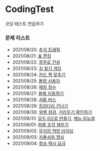 # CodingTest
코딩 테스트 연습하기


### 문제 리스트
+ 2021/08/20: [추석 트래픽](https://programmers.co.kr/learn/courses/30/lessons/17676)
+ 2021/08/21: [표 편집](https://programmers.co.kr/learn/courses/30/lessons/81303)
+ 2021/08/22: [경주로 건설](https://programmers.co.kr/learn/courses/30/lessons/67259)
+ 2021/08/23: [길 찾기 게임](https://programmers.co.kr/learn/courses/30/lessons/42892)
+ 2021/08/24: [카드 짝 맞추기](https://programmers.co.kr/learn/courses/30/lessons/72415)
+ 2021/08/25: [불량 사용자](https://programmers.co.kr/learn/courses/30/lessons/64064)
+ 2021/08/26: [매칭 점수](https://programmers.co.kr/learn/courses/30/lessons/42893)
+ 2021/08/27: [블록 이동하기](https://programmers.co.kr/learn/courses/30/lessons/60063)
+ 2021/08/28: [셔틀 버스](https://programmers.co.kr/learn/courses/30/lessons/17678)
+ 2021/08/29: [징검다리 건너기](https://programmers.co.kr/learn/courses/30/lessons/64062)
+ 2021/08/30: [외벽 점검](https://programmers.co.kr/learn/courses/30/lessons/60062), [거리두기 확인하기](https://programmers.co.kr/learn/courses/30/lessons/81302)
+ 2021/08/31: [모두 0으로 만들기](https://programmers.co.kr/learn/courses/30/lessons/76503), [메뉴 리뉴얼](https://programmers.co.kr/learn/courses/30/lessons/72411)
+ 2021/09/01: [퍼즐 조각 채우기](https://programmers.co.kr/learn/courses/30/lessons/84021)
+ 2021/09/02: [무지의 먹방 라이브](https://programmers.co.kr/learn/courses/30/lessons/42891)
+ 2021/09/03: [자물쇠와 열쇠](https://programmers.co.kr/learn/courses/30/lessons/60059)
+ 2021/09/04: [합승 택시 요금](https://programmers.co.kr/learn/courses/30/lessons/72413)

